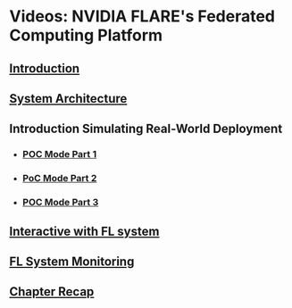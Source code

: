 
# Videos: NVIDIA FLARE's Federated Computing Platform

## [Introduction](https://developer.download.nvidia.com/assets/Clara/flare/tutorials/Chapter3/part2-chapter3-03.0-federated_compute_system.mp4)

## [System Architecture](https://developer.download.nvidia.com/assets/Clara/flare/tutorials/Chapter3/part2-chapter3-03.1-system_architecture.mp4)

## Introduction Simulating Real-World Deployment

* ### [POC Mode Part 1](https://developer.download.nvidia.com/assets/Clara/flare/tutorials/Chapter3/part2-chapter3-03.2.1_deployment_simulation.mp4)
    
* ### [PoC Mode Part 2](https://developer.download.nvidia.com/assets/Clara/flare/tutorials/Chapter3/part2-chapter3-03.2.2_deployment_simulation.mp4)

* ### [POC Mode Part 3](https://developer.download.nvidia.com/assets/Clara/flare/tutorials/Chapter3/part2-chapter3-03.2.3-deployment_simulation.mp4)

## [Interactive with FL system](https://developer.download.nvidia.com/assets/Clara/flare/tutorials/Chapter3/part2-chapter3-03.3-interact_with_system.mp4)

## [FL System Monitoring](https://developer.download.nvidia.com/assets/Clara/flare/tutorials/Chapter3/part2-chapter3-03.4-system_monitoring.mp4)

## [Chapter Recap](https://developer.download.nvidia.com/assets/Clara/flare/tutorials/Chapter3/part2-chapter3_03.5_recap.mp4)








